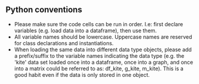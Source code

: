 ## Python conventions 
* Please make sure the code cells can be run in order. I.e: first declare variables (e.g. load data into a dataframe), then use them. 
* All variable names should be lowercase. Uppercase names are reserved for class declarations and instantiations.
* When loading the same data into different data type objects, please add a prefix/suffix to the variable names indicating the data type (e.g. the 'kite' data set loaded once into a dataframe, once into a graph, and once into a matrix could be referred to as: df_kite, g_kite, m_kite). This is a good habit even if the data is only stored in one object.